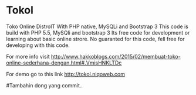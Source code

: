 # Tokol
Toko Online DistroIT With PHP native, MySQLi and Bootstrap 3
This code is build with PHP 5.5, MySQli and bootstrap 3
Its free code for development or learning about basic online strore.
No guaranted for this code, fell free for developing with this code.

For more info visit http://www.hakkoblogs.com/2015/02/membuat-toko-online-sederhana-dengan.html#.VmisHNKLTDc

For demo go to this link http://tokol.niqoweb.com

#Tambahin dong yang commit..

